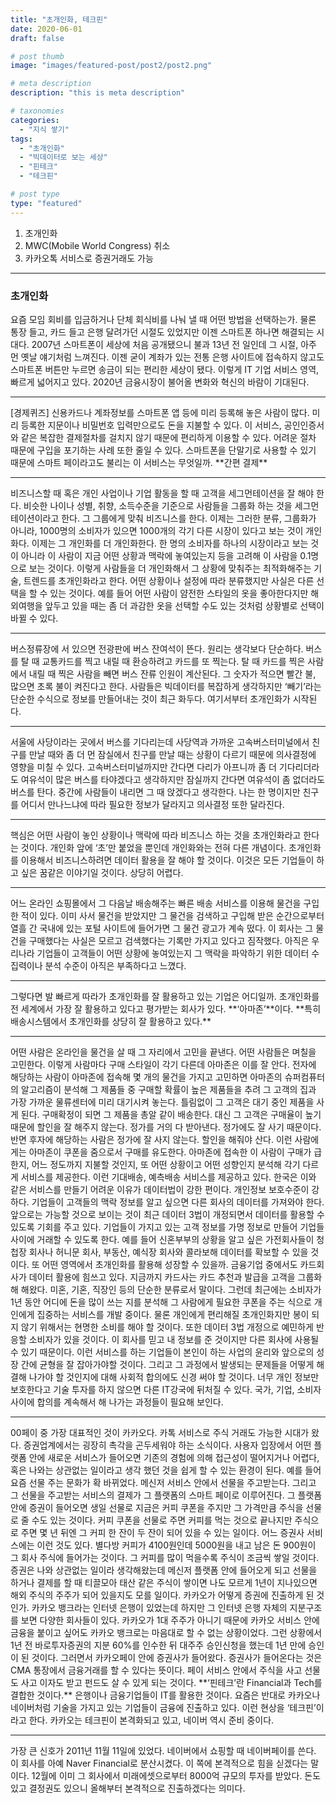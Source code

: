 ```yaml
---
title: "초개인화, 테크핀"
date: 2020-06-01
draft: false

# post thumb
image: "images/featured-post/post2/post2.png"

# meta description
description: "this is meta description"

# taxonomies
categories: 
  - "지식 쌓기"
tags:
  - "초개인화"
  - "빅데이터로 보는 세상"
  - "핀테크"
  - "테크핀"

# post type
type: "featured"
---
```


1. 초개인화
2. MWC(Mobile World Congress) 취소
3. 카카오톡 서비스로 증권거래도 가능

<hr>

### 초개인화

요즘 모임 회비를 입금하거나 단체 회식비를 나눠 낼 때 어떤 방법을 선택하는가. 물론 통장 들고, 카드 들고 은행 달려가던 시절도 있었지만 이젠 스마트폰 하나면 해결되는 시대다. 2007년 스마트폰이 세상에 처음 공개됐으니 불과 13년 전 일인데 그 시절, 아주 먼 옛날 얘기처럼 느껴진다. 이젠 굳이 계좌가 있는 전통 은행 사이트에 접속하지 않고도 스마트폰 버튼만 누르면 송금이 되는 편리한 세상이 됐다. 이렇게 IT 기업 서비스 영역, 빠르게 넓어지고 있다. 2020년 금융시장이 불어올 변화와 혁신의 바람이 기대된다.
</hr>

<hr>
[경제퀴즈]
신용카드나 계좌정보를 스마트폰 앱 등에 미리 등록해 놓은 사람이 많다. 미리 등록한 지문이나 비밀번호 입력만으로도 돈을 지불할 수 있다. 이 서비스, 공인인증서와 같은 복잡한 결제절차를 걸치지 않기 때문에 편리하게 이용할 수 있다. 어려운 절차 때문에 구입을 포기하는 사례 또한 줄일 수 있다. 스마트폰을 단말기로 사용할 수 있기 때문에 스마트 페이라고도 불리는 이 서비스는 무엇일까.
**간편 결제**
</hr>

<hr>
비즈니스할 때 혹은 개인 사업이나 기업 활동을 할 때 고객을 세그먼테이션을 잘 해야 한다. 비슷한 나이나 성별, 취향, 소득수준을 기준으로 사람들을 그룹화 하는 것을 세그먼테이션이라고 한다. 그 그룹에게 맞춰 비즈니스를 한다. 이제는 그러한 분류, 그룹화가 아니라, 1000명의 소비자가 있으면 1000개의 각기 다른 시장이 있다고 보는 것이 개인화다. 이제는 그 개인화를 더 개인화한다. 한 명의 소비자를 하나의 시장이라고 보는 것이 아니라 이 사람이 지금 어떤 상황과 맥락에 놓여있는지 등을 고려해 이 사람을 0.1명으로 보는 것이다. 이렇게 사람들을 더 개인화해서 그 상황에 맞춰주는 최적화해주는 기술, 트렌드를 초개인화라고 한다. 어떤 상황이나 설정에 따라 분류했지만 사실은 다른 선택을 할 수 있는 것이다. 예를 들어 어떤 사람이 얌전한 스타일의 옷을 좋아한다지만 해외여행을 앞두고 있을 때는 좀 더 과감한 옷을 선택할 수도 있는 것처럼 상황별로 선택이 바뀔 수 있다.
</hr>

<hr>
버스정류장에 서 있으면 전광판에 버스 잔여석이 뜬다. 원리는 생각보다 단순하다. 버스를 탈 때 교통카드를 찍고 내릴 때 환승하려고 카드를 또 찍는다. 탈 때 카드를 찍은 사람에서 내릴 때 찍은 사람을 빼면 버스 잔류 인원이 계산된다. 그 숫자가 적으면 빨간 불, 많으면 초록 불이 켜진다고 한다. 사람들은 빅데이터를 복잡하게 생각하지만 ‘빼기’라는 단순한 수식으로 정보를 만들어내는 것이 최근 화두다. 여기서부터 초개인화가 시작된다.
</hr>

<hr>
서울에 사당이라는 곳에서 버스를 기다리는데 사당역과 가까운 고속버스터미널에서 친구를 만날 때와 좀 더 먼 잠실에서 친구를 만날 때는 상황이 다르기 때문에 의사결정에 영향을 미칠 수 있다. 고속버스터미널까지만 간다면 다리가 아프니까 좀 더 기다리더라도 여유석이 많은 버스를 타야겠다고 생각하지만 잠실까지 간다면 여유석이 좀 없더라도 버스를 탄다. 중간에 사람들이 내리면 그 때 앉겠다고 생각한다. 나는 한 명이지만 친구를 어디서 만나느냐에 따라 필요한 정보가 달라지고 의사결정 또한 달라진다.
</hr>

<hr>
핵심은 어떤 사람이 놓인 상황이나 맥락에 따라 비즈니스 하는 것을 초개인화라고 한다는 것이다. 개인화 앞에 ‘초’만 붙었을 뿐인데 개인화와는 전혀 다른 개념이다. 초개인화를 이용해서 비즈니스하려면 데이터 활용을 잘 해야 할 것이다. 이것은 모든 기업들이 하고 싶은 꿈같은 이야기일 것이다. 상당히 어렵다.
</hr>

<hr>
어느 온라인 쇼핑몰에서 그 다음날 배송해주는 빠른 배송 서비스를 이용해 물건을 구입한 적이 있다. 이미 사서 물건을 받았지만 그 물건을 검색하고 구입해 받은 순간으로부터 열흘 간 국내에 있는 포털 사이트에 들어가면 그 물건 광고가 계속 떴다. 이 회사는 그 물건을 구매했다는 사실은 모르고 검색했다는 기록만 가지고 있다고 짐작했다. 아직은 우리나라 기업들이 고객들이 어떤 상황에 놓여있는지 그 맥락을 파악하기 위한 데이터 수집력이나 분석 수준이 아직은 부족하다고 느꼈다.
</hr>

<hr>
그렇다면 발 빠르게 따라가 초개인화를 잘 활용하고 있는 기업은 어디일까. 초개인화를 전 세계에서 가장 잘 활용하고 있다고 평가받는 회사가 있다. **‘아마존’**이다. **특히 배송시스템에서 초개인화를 상당히 잘 활용하고 있다.**
</hr>

<hr>
어떤 사람은 온라인을 물건을 살 때 그 자리에서 고민을 끝낸다. 어떤 사람들은 며칠을 고민한다. 이렇게 사람마다 구매 스타일이 각기 다른데 아마존은 이를 잘 안다. 전자에 해당하는 사람이 아마존에 접속해 몇 개의 물건을 가지고 고민하면 아마존의 슈퍼컴퓨터의 알고리즘이 분석해 그 제품들 중 구매할 확률이 높은 제품들을 추려 그 고객의 집과 가장 가까운 물류센터에 미리 대기시켜 놓는다. 틀림없이 그 고객은 대기 중인 제품을 사게 된다. 구매확정이 되면 그 제품을 총알 같이 배송한다. 대신 그 고객은 구매율이 높기 때문에 할인을 잘 해주지 않는다. 정가를 거의 다 받아낸다. 정가에도 잘 사기 때문이다. 반면 후자에 해당하는 사람은 정가에 잘 사지 않는다. 할인을 해줘야 산다. 이런 사람에게는 아마존이 쿠폰을 줌으로서 구매를 유도한다.
아마존에 접속한 이 사람이 구매가 급한지, 어느 정도까지 지불할 것인지, 또 어떤 상황이고 어떤 성향인지 분석해 각기 다르게 서비스를 제공한다. 이런 기대배송, 예측배송 서비스를 제공하고 있다.
한국은 이와 같은 서비스를 만들기 어려운 이유가 데이터법이 강한 편이다. 개인정보 보호수준이 강하다. 기업들이 고객들의 맥락 정보를 알고 싶으면 다른 회사의 데이터를 가져와야 한다. 앞으로는 가능할 것으로 보이는 것이 최근 데이터 3법이 개정되면서 데이터를 활용할 수 있도록 기회를 주고 있다. 기업들이 가지고 있는 고객 정보를 가명 정보로 만들어 기업들 사이에 거래할 수 있도록 한다. 예를 들어 신혼부부의 상황을 알고 싶은 가전회사들이 청첩장 회사나 허니문 회사, 부동산, 예식장 회사와 콜라보해 데이터를 확보할 수 있을 것이다.
또 어떤 영역에서 초개인화를 활용해 성장할 수 있을까. 금융기업 중에서도 카드회사가 데이터 활용에 힘쓰고 있다. 지금까지 카드사는 카드 추천과 발급을 고객을 그룹화해 해왔다. 미혼, 기혼, 직장인 등의 단순한 분류로서 말이다. 그런데 최근에는 소비자가 1년 동안 어디에 돈을 많이 쓰는 지를 분석해 그 사람에게 필요한 쿠폰을 주는 식으로 개인에게 집중하는 서비스를 개발 중이다.
물론 개인에게 편리해질 초개인화지만 봉이 되지 않기 위해서는 현명한 소비를 해야 할 것이다. 또한 데이터 3법 개정으로 예민하게 반응할 소비자가 있을 것이다. 이 회사를 믿고 내 정보를 준 것이지만 다른 회사에 사용될 수 있기 때문이다.
이런 서비스를 하는 기업들이 본인이 하는 사업의 윤리와 앞으로의 성장 간에 균형을 잘 잡아가야할 것이다. 그리고 그 과정에서 발생되는 문제들을 어떻게 해결해 나가야 할 것인지에 대해 사회적 합의에도 신경 써야 할 것이다. 너무 개인 정보만 보호한다고 기술 투자를 하지 않으면 다른 IT강국에 뒤처질 수 있다. 국가, 기업, 소비자 사이에 합의를 계속해서 해 나가는 과정들이 필요해 보인다.
</hr>

<hr>
00페이 중 가장 대표적인 것이 카카오다. 카톡 서비스로 주식 거래도 가능한 시대가 왔다. 증권업계에서는 굉장히 촉각을 곤두세워야 하는 소식이다.
사용자 입장에서 어떤 플랫폼 안에 새로운 서비스가 들어오면 기존의 경험에 의해 접근성이 떨어지거나 어렵다, 혹은 나와는 상관없는 일이라고 생각 했던 것을 쉽게 할 수 있는 환경이 된다.
예를 들어 요즘 선물 주는 문화가 확 바뀌었다. 메신저 서비스 안에서 선물을 주고받는다. 그리고 그 선물을 주고받는 서비스의 결제가 그 플랫폼의 스마트 페이로 이루어진다. 그 플랫폼 안에 증권이 들어오면 생일 선물로 지금은 커피 쿠폰을 주지만 그 가격만큼 주식을 선물로 줄 수도 있는 것이다. 커피 쿠폰을 선물로 주면 커피를 먹는 것으로 끝나지만 주식으로 주면 몇 년 뒤엔 그 커피 한 잔이 두 잔이 되어 있을 수 있는 일이다.
어느 증권사 서비스에는 이런 것도 있다. 별다방 커피가 4100원인데 5000원을 내고 남은 돈 900원이 그 회사 주식에 들어가는 것이다. 그 커피를 많이 먹을수록 주식이 조금씩 쌓일 것이다.
증권은 나와 상관없는 일이라 생각해왔는데 메신저 플랫폼 안에 들어오게 되고 선물을 하거나 결제를 할 때 티끌모아 태산 같은 주식이 쌓이면 나도 모르게 1년이 지나있으면 해외 주식의 주주가 되어 있을지도 모를 일이다.
카카오가 어떻게 증권에 진출하게 된 것인가. 카카오 뱅크라는 인터넷 은행이 있었는데 하지만 그 인터넷 은행 자체의 지분구조를 보면 다양한 회사들이 있다. 카카오가 1대 주주가 아니기 때문에 카카오 서비스 안에 금융을 붙이고 싶어도 카카오 뱅크로는 마음대로 할 수 없는 상황이었다. 그런 상황에서 1년 전 바로투자증권의 지분 60%를 인수한 뒤 대주주 승인신청을 했는데 1년 만에 승인이 된 것이다. 그러면서 카카오페이 안에 증권사가 들어왔다. 증권사가 들어온다는 것은 CMA 통장에서 금융거래를 할 수 있다는 뜻이다. 페이 서비스 안에서 주식을 사고 선물도 사고 이자도 받고 펀드도 살 수 있게 되는 것이다.
**‘핀테크’란 Financial과 Tech를 결합한 것이다.** 은행이나 금융기업들이 IT를 활용한 것이다. 요즘은 반대로 카카오나 네이버처럼 기술을 가지고 있는 기업들이 금융에 진출하고 있다. 이런 현상을 ‘테크핀’이라고 한다. 카카오는 테크핀이 본격화되고 있고, 네이버 역시 준비 중이다.
</hr>

<hr>
가장 큰 신호가 2011년 11월 11일에 있었다. 네이버에서 쇼핑할 때 네이버페이를 쓴다. 이 회사를 아예 Naver Financial로 분산시켰다. 이 쪽에 본격적으로 힘을 싣겠다는 말이다. 12월에 이미 그 회사에서 미래에셋으로부터 8000억 규모의 투자를 받았다. 돈도 있고 결정권도 있으니 올해부터 본격적으로 진출하겠다는 의미다.